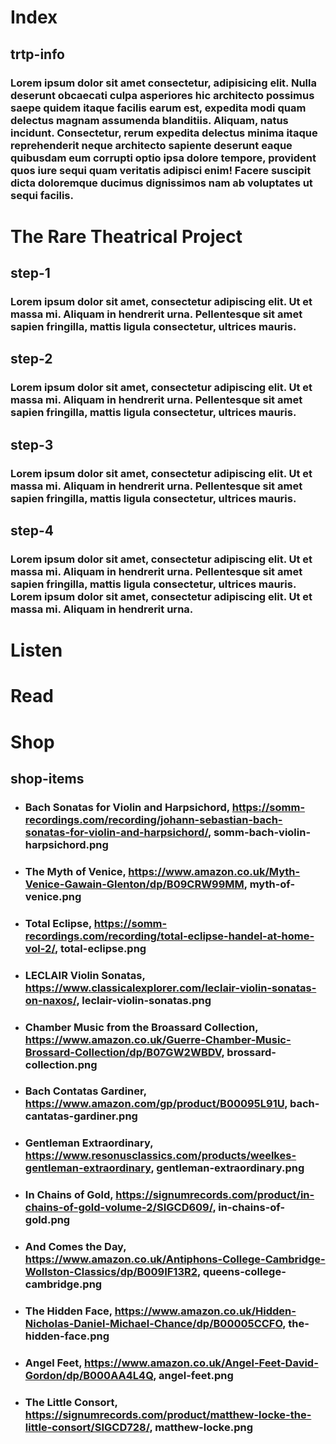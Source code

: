 # Index
## trtp-info
### Lorem ipsum dolor sit amet consectetur, adipisicing elit. Nulla deserunt obcaecati culpa asperiores hic architecto possimus saepe quidem itaque facilis earum est, expedita modi quam delectus magnam assumenda blanditiis. Aliquam, natus incidunt. Consectetur, rerum expedita delectus minima itaque reprehenderit neque architecto sapiente deserunt eaque quibusdam eum corrupti optio ipsa dolore tempore, provident quos iure sequi quam veritatis adipisci enim! Facere suscipit dicta doloremque ducimus dignissimos nam ab voluptates ut sequi facilis.
# The Rare Theatrical Project
## step-1
### Lorem ipsum dolor sit amet,  consectetur adipiscing elit. Ut et massa mi. Aliquam in hendrerit urna. Pellentesque sit amet sapien fringilla, mattis ligula consectetur, ultrices mauris.
## step-2
### Lorem ipsum dolor sit amet,  consectetur adipiscing elit. Ut et massa mi. Aliquam in hendrerit urna. Pellentesque sit amet sapien fringilla, mattis ligula consectetur, ultrices mauris.
## step-3 
### Lorem ipsum dolor sit amet,  consectetur adipiscing elit. Ut et massa mi. Aliquam in hendrerit urna. Pellentesque sit amet sapien fringilla, mattis ligula consectetur, ultrices mauris.
## step-4
### Lorem ipsum dolor sit amet,  consectetur adipiscing elit. Ut et massa mi. Aliquam in hendrerit urna. Pellentesque sit amet sapien fringilla, mattis ligula consectetur, ultrices mauris. Lorem ipsum dolor sit amet,  consectetur adipiscing elit. Ut et massa mi. Aliquam in hendrerit urna.

# Listen
# Read
# Shop
## shop-items
- ### Bach Sonatas for Violin and Harpsichord, https://somm-recordings.com/recording/johann-sebastian-bach-sonatas-for-violin-and-harpsichord/, somm-bach-violin-harpsichord.png
- ### The Myth of Venice, https://www.amazon.co.uk/Myth-Venice-Gawain-Glenton/dp/B09CRW99MM, myth-of-venice.png
- ### Total Eclipse, https://somm-recordings.com/recording/total-eclipse-handel-at-home-vol-2/, total-eclipse.png
- ### LECLAIR Violin Sonatas, https://www.classicalexplorer.com/leclair-violin-sonatas-on-naxos/, leclair-violin-sonatas.png
- ### Chamber Music from the Broassard Collection, https://www.amazon.co.uk/Guerre-Chamber-Music-Brossard-Collection/dp/B07GW2WBDV, brossard-collection.png
- ### Bach Contatas Gardiner, https://www.amazon.com/gp/product/B00095L91U, bach-cantatas-gardiner.png
- ### Gentleman Extraordinary, https://www.resonusclassics.com/products/weelkes-gentleman-extraordinary, gentleman-extraordinary.png
- ### In Chains of Gold, https://signumrecords.com/product/in-chains-of-gold-volume-2/SIGCD609/, in-chains-of-gold.png
- ### And Comes the Day, https://www.amazon.co.uk/Antiphons-College-Cambridge-Wollston-Classics/dp/B009IF13R2, queens-college-cambridge.png
- ### The Hidden Face, https://www.amazon.co.uk/Hidden-Nicholas-Daniel-Michael-Chance/dp/B00005CCFO, the-hidden-face.png
- ### Angel Feet, https://www.amazon.co.uk/Angel-Feet-David-Gordon/dp/B000AA4L4Q, angel-feet.png
- ### The Little Consort, https://signumrecords.com/product/matthew-locke-the-little-consort/SIGCD728/, matthew-locke.png
    
